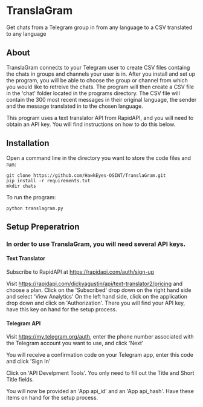 # TranslaGram
Get chats from a Telegram group in from any language to a CSV translated to any language

## About
TranslaGram connects to your Telegram user to create CSV files containg the chats in groups and channels your user is in.
After you install and set up the program, you will be able to choose the group or channel from which you would like to retreive the chats.
The program will then create a CSV file in the 'chat' folder located in the programs directory.
The CSV file will contain the 300 most recent messages in their original language, the sender and the message translated in to the chosen language.

This program uses a text translator API from RapidAPI, and you will need to obtain an API key.  You will find instructions on how to do this below.

## Installation
Open a command line in the directory you want to store the code files and run:

    git clone https://github.com/HawkEyes-OSINT/TranslaGram.git
    pip install -r requirements.txt
    mkdir chats

To run the program:

    python translagram.py

## Setup Preperatrion
### In order to use TranslaGram, you will need several API keys.

#### Text Translator
Subscribe to RapidAPI at https://rapidapi.com/auth/sign-up

Visit https://rapidapi.com/dickyagustin/api/text-translator2/pricing and choose a plan.
Click on the 'Subscribed' drop down on the right hand side and select 'View Analytics'
On the left hand side, click on the application drop down and click on 'Authorization'.
There you will find your API key, have this key on hand for the setup process.

#### Telegram API
Visit https://my.telegram.org/auth, enter the phone number associated with the Telegram account you want to use, and click 'Next'

You will receive a confirmation code on your Telegram app, enter this code and click 'Sign In'

Click on 'API Develpment Tools'.  You only need to fill out the Title and Short Title fields.

You will now be provided an 'App api_id' and an 'App api_hash'.  Have these items on hand for the setup process.




